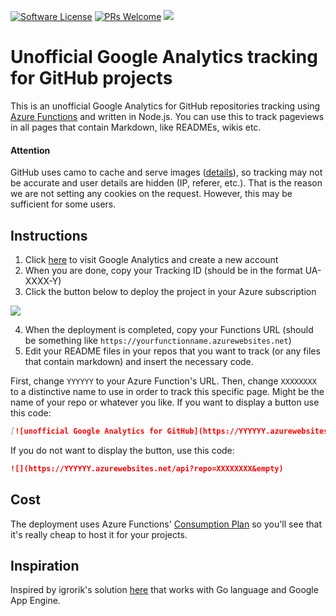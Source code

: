 [![Software License](https://img.shields.io/badge/license-MIT-brightgreen.svg?style=flat-square)](LICENSE)
[![PRs Welcome](https://img.shields.io/badge/PRs-welcome-brightgreen.svg?style=flat-square)](http://makeapullrequest.com)
[![](https://gaforgithub.azurewebsites.net/api?repo=gaforgithub)](https://github.com/dgkanatsios/gaforgithub)

# Unofficial Google Analytics tracking for GitHub projects
This is an unofficial Google Analytics for GitHub repositories tracking using [Azure Functions](https://functions.azure.com) and written in Node.js. You can use this to track pageviews in all pages that contain Markdown, like READMEs, wikis etc.

#### Attention
GitHub uses camo to cache and serve images ([details](https://help.github.com/articles/about-anonymized-image-urls/)), so tracking may not be accurate and user details are hidden (IP, referer, etc.). That is the reason we are not setting any cookies on the request. However, this may be sufficient for some users.

## Instructions

1. Click [here](http://www.google.com/analytics/) to visit Google Analytics and create a new account
2. When you are done, copy your Tracking ID (should be in the format UA-XXXX-Y)
3. Click the button below to deploy the project in your Azure subscription

<a href="https://portal.azure.com/#create/Microsoft.Template/uri/https%3A%2F%2Fraw.githubusercontent.com%2Fdgkanatsios%2Fgaforgithub%2Fmaster%2Fazuredeploy.json" target="_blank"><img src="http://azuredeploy.net/deploybutton.png"/></a>

4. When the deployment is completed, copy your Functions URL (should be something like `https://yourfunctionname.azurewebsites.net`)
5. Edit your README files in your repos that you want to track (or any files that contain markdown) and insert the necessary code.

First, change `YYYYYY` to your Azure Function's URL. Then, change `XXXXXXXX` to a distinctive name to use in order to track this specific page. Might be the name of your repo or whatever you like. If you want to display a button use this code:

```markdown
[![unofficial Google Analytics for GitHub](https://YYYYYY.azurewebsites.net/api?repo=XXXXXXXX)](https://github.com/dgkanatsios/gaforgithub)
```

If you do not want to display the button, use this code:

```markdown
![](https://YYYYYY.azurewebsites.net/api?repo=XXXXXXXX&empty)
```

## Cost

The deployment uses Azure Functions' [Consumption Plan](https://docs.microsoft.com/en-us/azure/azure-functions/functions-scale#consumption-plan) so you'll see that it's really cheap to host it for your projects.

## Inspiration

Inspired by igrorik's solution [here](https://github.com/igrigorik/ga-beacon) that works with Go language and Google App Engine.